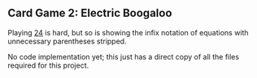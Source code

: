 ## Card Game 2: Electric Boogaloo

Playing [24](https://en.wikipedia.org/wiki/24_Game) is hard, but so is showing the infix notation of equations with unnecessary parentheses stripped.

No code implementation yet; this just has a direct copy of all the files required for this project.